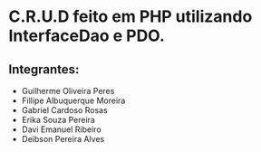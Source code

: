 # C.R.U.D feito em PHP utilizando InterfaceDao e PDO.

## Integrantes:
- Guilherme Oliveira Peres
- Fillipe Albuquerque Moreira
- Gabriel Cardoso Rosas
- Erika Souza Pereira
- Davi Emanuel Ribeiro
- Deibson Pereira Alves
